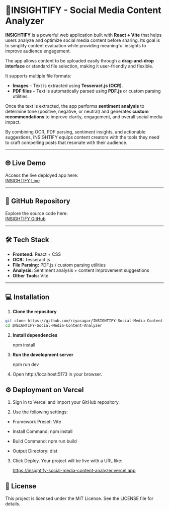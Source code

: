 # 🎯INSIGHTIFY - Social Media Content Analyzer

**INSIGHTIFY** is a powerful web application built with **React + Vite** that helps users analyze and optimize social media content before sharing. Its goal is to simplify content evaluation while providing meaningful insights to improve audience engagement.

The app allows content to be uploaded easily through a **drag-and-drop interface** or standard file selection, making it user-friendly and flexible.  

It supports multiple file formats:  
- **Images** – Text is extracted using **Tesseract.js (OCR)**.  
- **PDF files** – Text is automatically parsed using **PDF.js** or custom parsing utilities.  

Once the text is extracted, the app performs **sentiment analysis** to determine tone (positive, negative, or neutral) and generates **custom recommendations** to improve clarity, engagement, and overall social media impact.  

By combining OCR, PDF parsing, sentiment insights, and actionable suggestions, INSIGHTIFY equips content creators with the tools they need to craft compelling posts that resonate with their audience.

---

## 🌐 Live Demo

Access the live deployed app here:  
[INSIGHTIFY Live](https://insightify-social-media-content-analyzer-bqooxt0gu.vercel.app)


---

## 📂 GitHub Repository

Explore the source code here:  
[INSIGHTIFY GitHub](https://github.com/riyasagar/INSIGHTIFY-Social-Media-Content-Analyzer)

---

## 🛠️ Tech Stack

- **Frontend:** React + CSS  
- **OCR:** Tesseract.js  
- **File Parsing:** PDF.js / custom parsing utilities  
- **Analysis:** Sentiment analysis + content improvement suggestions  
- **Other Tools:** Vite  

---

## 💻 Installation

1. **Clone the repository**

```bash
git clone https://github.com/riyasagar/INSIGHTIFY-Social-Media-Content-Analyzer.git
cd INSIGHTIFY-Social-Media-Content-Analyzer
```
2. **Install dependencies**

    npm install


3. **Run the development server**

   npm run dev


4. Open http://localhost:5173 in your browser.

## ⚙️ Deployment on Vercel

1. Sign in to Vercel and import your GitHub repository.

2. Use the following settings:

- Framework Preset: Vite

- Install Command: npm install

- Build Command: npm run build

- Output Directory: dist

3. Click Deploy. Your project will be live with a URL like:

   https://insightify-social-media-content-analyzer.vercel.app


## 📄 License

This project is licensed under the MIT License. See the LICENSE file for details.
